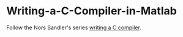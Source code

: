 # Writing-a-C-Compiler-in-Matlab
Follow the Nors Sandler's series [writing a C compiler](https://norasandler.com/2017/11/29/Write-a-Compiler.html).
